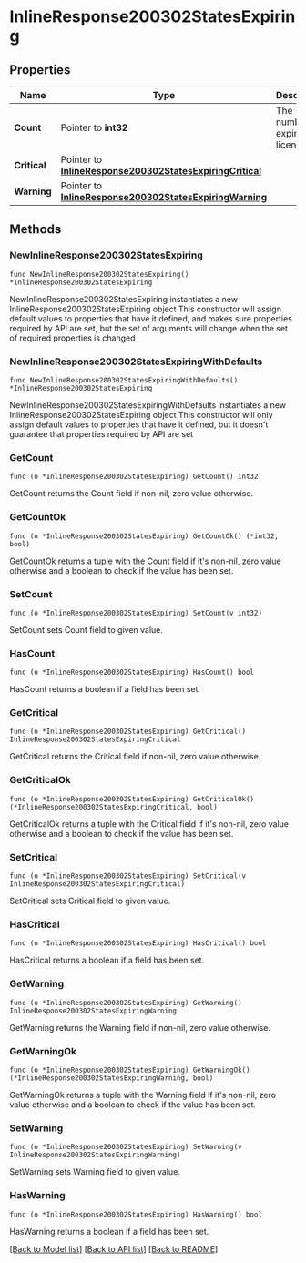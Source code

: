 # InlineResponse200302StatesExpiring

## Properties

Name | Type | Description | Notes
------------ | ------------- | ------------- | -------------
**Count** | Pointer to **int32** | The number of expiring licenses | [optional] 
**Critical** | Pointer to [**InlineResponse200302StatesExpiringCritical**](InlineResponse200302StatesExpiringCritical.md) |  | [optional] 
**Warning** | Pointer to [**InlineResponse200302StatesExpiringWarning**](InlineResponse200302StatesExpiringWarning.md) |  | [optional] 

## Methods

### NewInlineResponse200302StatesExpiring

`func NewInlineResponse200302StatesExpiring() *InlineResponse200302StatesExpiring`

NewInlineResponse200302StatesExpiring instantiates a new InlineResponse200302StatesExpiring object
This constructor will assign default values to properties that have it defined,
and makes sure properties required by API are set, but the set of arguments
will change when the set of required properties is changed

### NewInlineResponse200302StatesExpiringWithDefaults

`func NewInlineResponse200302StatesExpiringWithDefaults() *InlineResponse200302StatesExpiring`

NewInlineResponse200302StatesExpiringWithDefaults instantiates a new InlineResponse200302StatesExpiring object
This constructor will only assign default values to properties that have it defined,
but it doesn't guarantee that properties required by API are set

### GetCount

`func (o *InlineResponse200302StatesExpiring) GetCount() int32`

GetCount returns the Count field if non-nil, zero value otherwise.

### GetCountOk

`func (o *InlineResponse200302StatesExpiring) GetCountOk() (*int32, bool)`

GetCountOk returns a tuple with the Count field if it's non-nil, zero value otherwise
and a boolean to check if the value has been set.

### SetCount

`func (o *InlineResponse200302StatesExpiring) SetCount(v int32)`

SetCount sets Count field to given value.

### HasCount

`func (o *InlineResponse200302StatesExpiring) HasCount() bool`

HasCount returns a boolean if a field has been set.

### GetCritical

`func (o *InlineResponse200302StatesExpiring) GetCritical() InlineResponse200302StatesExpiringCritical`

GetCritical returns the Critical field if non-nil, zero value otherwise.

### GetCriticalOk

`func (o *InlineResponse200302StatesExpiring) GetCriticalOk() (*InlineResponse200302StatesExpiringCritical, bool)`

GetCriticalOk returns a tuple with the Critical field if it's non-nil, zero value otherwise
and a boolean to check if the value has been set.

### SetCritical

`func (o *InlineResponse200302StatesExpiring) SetCritical(v InlineResponse200302StatesExpiringCritical)`

SetCritical sets Critical field to given value.

### HasCritical

`func (o *InlineResponse200302StatesExpiring) HasCritical() bool`

HasCritical returns a boolean if a field has been set.

### GetWarning

`func (o *InlineResponse200302StatesExpiring) GetWarning() InlineResponse200302StatesExpiringWarning`

GetWarning returns the Warning field if non-nil, zero value otherwise.

### GetWarningOk

`func (o *InlineResponse200302StatesExpiring) GetWarningOk() (*InlineResponse200302StatesExpiringWarning, bool)`

GetWarningOk returns a tuple with the Warning field if it's non-nil, zero value otherwise
and a boolean to check if the value has been set.

### SetWarning

`func (o *InlineResponse200302StatesExpiring) SetWarning(v InlineResponse200302StatesExpiringWarning)`

SetWarning sets Warning field to given value.

### HasWarning

`func (o *InlineResponse200302StatesExpiring) HasWarning() bool`

HasWarning returns a boolean if a field has been set.


[[Back to Model list]](../README.md#documentation-for-models) [[Back to API list]](../README.md#documentation-for-api-endpoints) [[Back to README]](../README.md)


